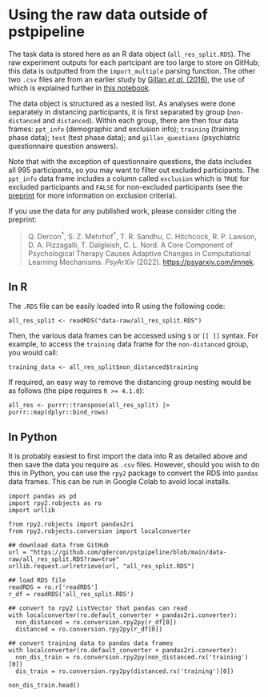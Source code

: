 # Using the raw data outside of pstpipeline

The task data is stored here as an R data object (```all_res_split.RDS```). The raw experiment outputs for each partcipant are too large to store on GitHub; this data is outputted from the ```import_multiple``` parsing function. The other two ```.csv``` files are from an earlier study by [Gillan *et al.* (2016)](https://elifesciences.org/articles/11305), the use of which is explained further in [this notebook](https://github.com/qdercon/pstpipeline/blob/main/notebooks/data_cleaning_factor_derivation.ipynb).

The data object is structured as a nested list.  As analyses were done separately in distancing participants, it is first separated by group (```non-distanced``` and ```distanced```). Within each group, there are then four data frames: ```ppt_info``` (demographic and exclusion info); ```training``` (training phase data); ```test``` (test phase data); and ```gillan_questions``` (psychiatric questionnaire question answers).

Note that with the exception of questionnaire questions, the data includes all 995 participants, so you may want to filter out excluded participants. The ```ppt_info``` data frame includes a column called ```exclusion``` which is ```TRUE``` for excluded participants and ```FALSE``` for non-excluded participants (see the [preprint](https://psyarxiv.com/jmnek) for more information on exclusion criteria).

If you use the data for any published work, please consider citing the preprint:
> Q. Dercon<sup>†</sup>, S. Z. Mehrhof<sup>†</sup>, T. R. Sandhu, C. Hitchcock, R. P. Lawson, D. A. Pizzagalli, T. Dalgleish, C. L. Nord. A Core Component of Psychological Therapy Causes Adaptive Changes in Computational Learning Mechanisms. *PsyArXiv* (2022). https://psyarxiv.com/jmnek.

## In R

The ```.RDS``` file can be easily loaded into R using the following code:

```
all_res_split <- readRDS("data-raw/all_res_split.RDS")
```
Then, the various data frames can be accessed using ```$``` or ```[[ ]]``` syntax. For example, to access the ```training``` data frame for the ```non-distanced``` group, you would call:

```
training_data <- all_res_split$non_distanced$training
```
If required, an easy way to remove the distancing group nesting would be as follows (the pipe requires ```R >= 4.1.0```):

```
all_res <- purrr::transpose(all_res_split) |> purrr::map(dplyr::bind_rows)
```

## In Python

It is probably easiest to first import the data into R as detailed above and then save the data you require as ```.csv``` files. However, should you wish to do this in Python, you can use the ```rpy2``` package to convert the RDS into ```pandas``` data frames. This can be run in Google Colab to avoid local installs.

```
import pandas as pd
import rpy2.robjects as ro
import urllib

from rpy2.robjects import pandas2ri
from rpy2.robjects.conversion import localconverter

## download data from GitHub
url = "https://github.com/qdercon/pstpipeline/blob/main/data-raw/all_res_split.RDS?raw=true"
urllib.request.urlretrieve(url, "all_res_split.RDS")

## load RDS file
readRDS = ro.r['readRDS']
r_df = readRDS('all_res_split.RDS')

## convert to rpy2 ListVector that pandas can read
with localconverter(ro.default_converter + pandas2ri.converter):
  non_distanced = ro.conversion.rpy2py(r_df[0])
  distanced = ro.conversion.rpy2py(r_df[0])

## convert training data to pandas data frames
with localconverter(ro.default_converter + pandas2ri.converter):
  non_dis_train = ro.conversion.rpy2py(non_distanced.rx('training')[0])
  dis_train = ro.conversion.rpy2py(distanced.rx('training')[0])

non_dis_train.head()
```
